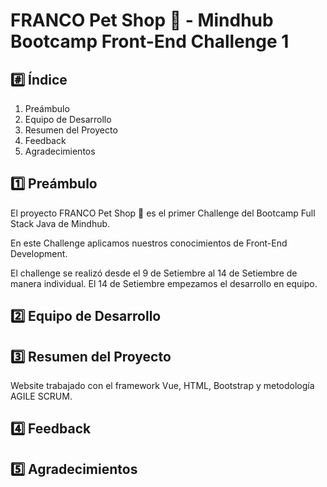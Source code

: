 # FRANCO Pet Shop 🐶 - Mindhub Bootcamp Front-End Challenge 1

## #️⃣ Índice
1. Preámbulo
2. Equipo de Desarrollo
3. Resumen del Proyecto
4. Feedback
5. Agradecimientos

## 1️⃣ Preámbulo

El proyecto FRANCO Pet Shop 🐶 es el primer Challenge del Bootcamp Full Stack Java de Mindhub. 

En este Challenge aplicamos nuestros conocimientos de Front-End Development.

El challenge se realizó desde el 9 de Setiembre al 14 de Setiembre de manera individual. El 14 de Setiembre empezamos el desarrollo en equipo.

## 2️⃣ Equipo de Desarrollo

## 3️⃣ Resumen del Proyecto

Website trabajado con el framework Vue, HTML, Bootstrap y metodología AGILE SCRUM.

## 4️⃣ Feedback

## 5️⃣ Agradecimientos


